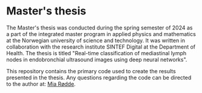 # Master's thesis

The Master's thesis was conducted during the spring semester of 2024 as a part of the integrated master program in applied physics and mathematics at the Norwegian university of science and technology. It was written in collaboration with the research institute SINTEF Digital at the Department of Health.
The thesis is titled "Real-time classification of mediastinal lymph nodes in endobronchial ultrasound images using deep neural networks".

This repository contains the primary code used to create the results presented in the thesis. Any questions regarding the code can be directed to the author at: [Mia Rødde](mailto:mia.rodde@sintef.no).
